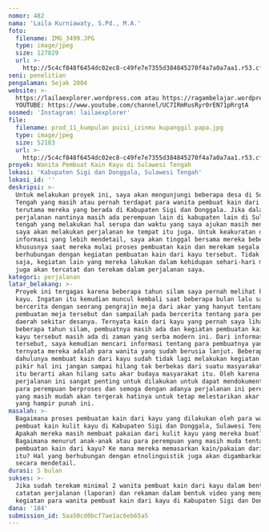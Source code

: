 ```yaml
---
nomor: 482
nama: 'Laila Kurniawaty, S.Pd., M.A.'
foto:
  filename: IMG_3499.JPG
  type: image/jpeg
  size: 127829
  url: >-
    http://5c4cf848f6454dc02ec8-c49fe7e7355d384845270f4a7a0a7aa1.r53.cf2.rackcdn.com/9c0ed3fd-25e8-43eb-8e4b-a6c5d048a334/IMG_3499.JPG
seni: penelitian
pengalaman: Sejak 2004
website: >-
  https://lailaexplorer.wordpress.com atau https://ragambelajar.wordpress.com
  YOUTUBE: https://www.youtube.com/channel/UC7IRmRusRyr0rEN71pRrgtA
sosmed: 'Instagram: lailaexplorer'
file:
  filename: prod_11_kumpulan puisi_izinmu kupanggil papa.jpg
  type: image/jpeg
  size: 52183
  url: >-
    http://5c4cf848f6454dc02ec8-c49fe7e7355d384845270f4a7a0a7aa1.r53.cf2.rackcdn.com/300c1c06-529f-4405-bae5-c998c755bdf0/prod_11_kumpulan%20puisi_izinmu%20kupanggil%20papa.jpg
proyek: Wanita Pembuat Kain Kayu di Sulawesi Tengah
lokasi: 'Kabupaten Sigi dan Donggala, Sulawesi Tengah'
lokasi_id: ''
deskripsi: >-
  Untuk melakukan proyek ini, saya akan mengunjungi beberapa desa di Sulawesi
  Tengah yang masih atau pernah terdapat para wanita pembuat kain dari kayu,
  terutama mereka yang berada di Kabupaten Sigi dan Donggala. Jika dalam
  perjalanan nantinya masih ada perempuan lain di kabupaten lain di Sulawesi
  tengah yang melakukan hal serupa dan waktu yang saya ajukan masih mencukupi,
  saya akan melakukan perjalanan ke tempat itu juga. Untuk keakuratan dan
  informasi yang lebih mendetail, saya akan tinggal bersama mereka beberapa saat
  khususnya saat mereka mulai proses pembuatan kain dan merekam segala hal yang
  berhubungan dengan kegiatan pembuatan kain dari kayu tersebut. Tidak hanya itu
  saja, kegiatan lain yang mereka lakukan dalam kehidupan sehari-hari mereka 
  juga akan tercatat dan terekam dalam perjalanan saya.
kategori: perjalanan
latar_belakang: >-
  Proyek ini tergagas karena beberapa tahun silam saya pernah melihat kain dari
  kayu. Ingatan itu kemudian muncul kembali saat beberapa bulan lalu saya
  bercerita dengan seorang pengrajin meja dari akar yang hanyut tentang proses
  pembuatan meja tersebut dan sampailah pada bercerita tentang para pengrajin di
  daerah sekitar desanya. Ternyata kain dari kayu yang pernah saya lihat 
  beberapa tahun silam, pembuatnya masih ada dan kegiatan pembuatan kain dari
  kayu tersebut masih ada di zaman yang serba modern ini. Dari informasi
  tersebut, saya kemudian mencari informasi tentang para pembuatnya yang
  ternyata mereka adalah para wanita yang sudah berusia lanjut. Beberapa yang
  dahulunya membuat kain dari kayu sudah tidak lagi melakukan kegiatan itu. Saya
  pikir hal ini jangan sampai hilang tak berbekas dari suatu masyarakat karena
  itu berarti akan hilang satu akar budaya masyarakat itu. Oleh karena itu,
  perjalanan ini sangat penting untuk dilakukan untuk dapat mendokumentasikan
  para perempuan berproses dan semoga dengan adanya perjalanan ini perempuan
  yang masih mudah akan tergerak hatinya untuk tetap melestarikan akar budaya
  yang hampir punah ini.
masalah: >-
  Bagaimana proses pembuatan kain dari kayu yang dilakukan oleh para wanita
  pembuat kain kulit kayu di Kabupaten Sigi dan Donggala, Sulawesi Tengah.
  Apakah mereka masih membuat pakaian dari kulit kayu yang mereka buat?
  Bagaimana menurut anak-anak atau para perempuan yang masih muda tentang
  pembuatan kain dari kayu? Ke mana mereka memasarkan kain/pakaian dari kayu
  itu? Hal yang berhubungan dengan etnolinguistik juga akan digambarkan di sini
  secara mendetail.
durasi: 5 bulan
sukses: >-
  Jika sudah terekam minimal 2 wanita pembuat kain dari kayu dalam bentuk
  catatan perjalanan (laporan) dan rekaman dalam bentuk video yang menggambarkan
  kegiatan para wanita pembuat kain dari kayu di Kabupaten Sigi dan Donggala.
dana: '184'
submission_id: 5aa50cd0bcf7ae1ac6eb65a5
---
```


